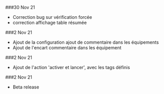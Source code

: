 ###30 Nov 21
  * Correction bug sur vérification forcée
  * correction affichage table résumée

###2 Nov 21 
  * Ajout de la configuration ajout de commentaire dans les équipements
  * Ajout de l'encart commentaire dans les équipement
  
###2 Nov 21 
  * Ajout de l'action 'activer et lancer', avec les tags définis

###2 Nov 21 
  * Beta release
